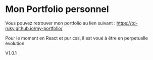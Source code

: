 # Mon Portfolio personnel

Vous pouvez retrouver mon portfolio au lien suivant : https://td-ruky.github.io/my-portfolio/

Pour le moment en React et pur css, il est voué à être en perpetuelle évolution

V1.0.1
